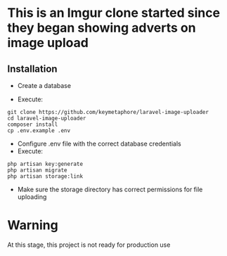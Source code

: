# This is an Imgur clone started since they began showing adverts on image upload

## Installation

- Create a database

- Execute:
```
git clone https://github.com/keymetaphore/laravel-image-uploader
cd laravel-image-uploader
composer install
cp .env.example .env
```
- Configure .env file with the correct database credentials
- Execute:
```
php artisan key:generate
php artisan migrate
php artisan storage:link
```
- Make sure the storage directory has correct permissions for file uploading

# Warning
At this stage, this project is not ready for production use
